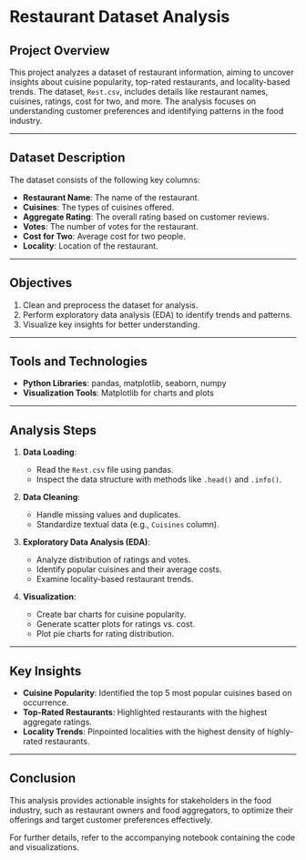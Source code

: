 # Restaurant Dataset Analysis

## Project Overview
This project analyzes a dataset of restaurant information, aiming to uncover insights about cuisine popularity, top-rated restaurants, and locality-based trends. The dataset, `Rest.csv`, includes details like restaurant names, cuisines, ratings, cost for two, and more. The analysis focuses on understanding customer preferences and identifying patterns in the food industry.

---

## Dataset Description
The dataset consists of the following key columns:

- **Restaurant Name**: The name of the restaurant.
- **Cuisines**: The types of cuisines offered.
- **Aggregate Rating**: The overall rating based on customer reviews.
- **Votes**: The number of votes for the restaurant.
- **Cost for Two**: Average cost for two people.
- **Locality**: Location of the restaurant.

---

## Objectives
1. Clean and preprocess the dataset for analysis.
2. Perform exploratory data analysis (EDA) to identify trends and patterns.
3. Visualize key insights for better understanding.

---

## Tools and Technologies
- **Python Libraries**: pandas, matplotlib, seaborn, numpy
- **Visualization Tools**: Matplotlib for charts and plots

---

## Analysis Steps
1. **Data Loading**:
   - Read the `Rest.csv` file using pandas.
   - Inspect the data structure with methods like `.head()` and `.info()`.

2. **Data Cleaning**:
   - Handle missing values and duplicates.
   - Standardize textual data (e.g., `Cuisines` column).

3. **Exploratory Data Analysis (EDA)**:
   - Analyze distribution of ratings and votes.
   - Identify popular cuisines and their average costs.
   - Examine locality-based restaurant trends.

4. **Visualization**:
   - Create bar charts for cuisine popularity.
   - Generate scatter plots for ratings vs. cost.
   - Plot pie charts for rating distribution.

---

## Key Insights
- **Cuisine Popularity**: Identified the top 5 most popular cuisines based on occurrence.
- **Top-Rated Restaurants**: Highlighted restaurants with the highest aggregate ratings.
- **Locality Trends**: Pinpointed localities with the highest density of highly-rated restaurants.

---

## Conclusion
This analysis provides actionable insights for stakeholders in the food industry, such as restaurant owners and food aggregators, to optimize their offerings and target customer preferences effectively.

For further details, refer to the accompanying notebook containing the code and visualizations.

